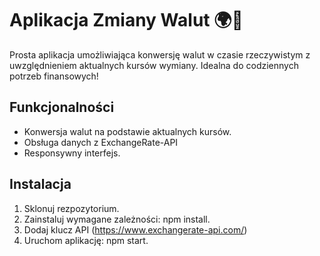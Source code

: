 # Aplikacja Zmiany Walut 🌍💱

Prosta aplikacja umożliwiająca konwersję walut w czasie rzeczywistym z uwzględnieniem aktualnych kursów wymiany. Idealna do codziennych potrzeb finansowych!

## Funkcjonalności

- Konwersja walut na podstawie aktualnych kursów.
- Obsługa danych z ExchangeRate-API
- Responsywny interfejs.

## Instalacja

1. Sklonuj rezpozytorium.
2. Zainstaluj wymagane zależności: npm install.
3. Dodaj klucz API (https://www.exchangerate-api.com/)
4. Uruchom aplikację: npm start.
